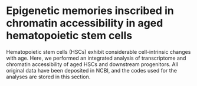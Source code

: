 # Epigenetic memories inscribed in chromatin accessibility in aged hematopoietic stem cells
Hematopoietic stem cells (HSCs) exhibit considerable cell-intrinsic changes with age. Here, we performed an integrated analysis of transcriptome and chromatin accessibility of aged HSCs and downstream progenitors. All original data have been deposited in NCBI, and the codes used for the analyses are stored in this section.
